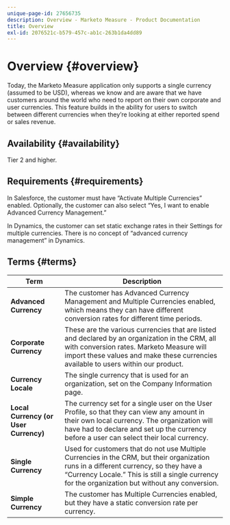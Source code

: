```yaml
---
unique-page-id: 27656735
description: Overview - Marketo Measure - Product Documentation
title: Overview
exl-id: 2076521c-b579-457c-ab1c-263b1da4dd89
---
```

# Overview {#overview}

Today, the Marketo Measure application only supports a single currency (assumed to be USD), whereas we know and are aware that we have customers around the world who need to report on their own corporate and user currencies. This feature builds in the ability for users to switch between different currencies when they’re looking at either reported spend or sales revenue.

## Availability {#availability}

Tier 2 and higher.

## Requirements {#requirements}

In Salesforce, the customer must have “Activate Multiple Currencies” enabled. Optionally, the customer can also select “Yes, I want to enable Advanced Currency Management.”

In Dynamics, the customer can set static exchange rates in their Settings for multiple currencies. There is no concept of “advanced currency management” in Dynamics.

## Terms {#terms}

| **Term** |Description |
|---|---|
| **Advanced Currency** |The customer has Advanced Currency Management and Multiple Currencies enabled, which means they can have different conversion rates for different time periods. |
| **Corporate Currency** |These are the various currencies that are listed and declared by an organization in the CRM, all with conversion rates. Marketo Measure will import these values and make these currencies available to users within our product. |
| **Currency Locale** |The single currency that is used for an organization, set on the Company Information page. |
| **Local Currency (or User Currency)** |The currency set for a single user on the User Profile, so that they can view any amount in their own local currency. The organization will have had to declare and set up the currency before a user can select their local currency. |
| **Single Currency** |Used for customers that do not use Multiple Currencies in the CRM, but their organization runs in a different currency, so they have a “Currency Locale.” This is still a single currency for the organization but without any conversion. |
| **Simple Currency** |The customer has Multiple Currencies enabled, but they have a static conversion rate per currency. |

